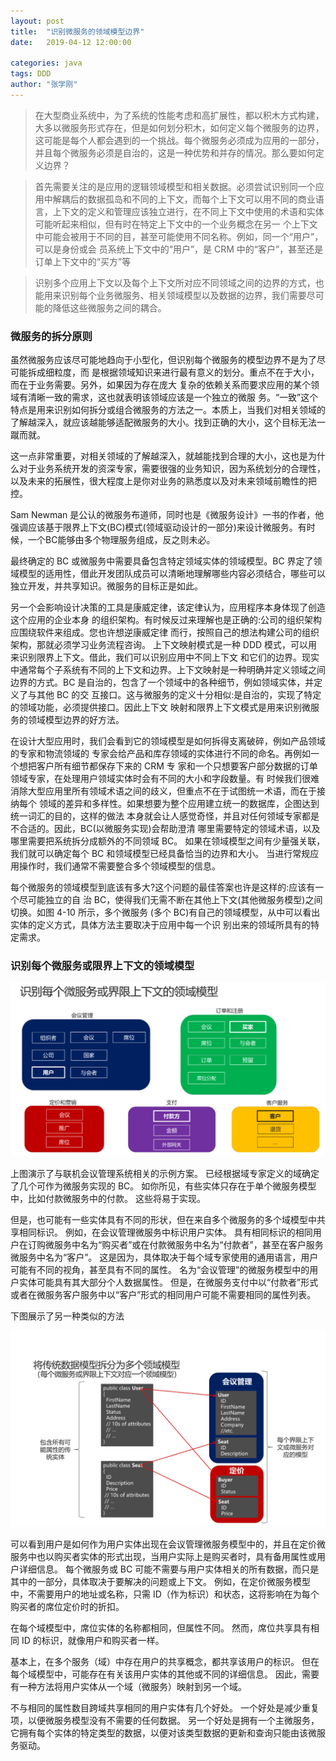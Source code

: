 ```yaml
---
layout: post
title:  "识别微服务的领域模型边界"
date:   2019-04-12 12:00:00

categories: java
tags: DDD
author: "张学刚"
---
```



> 在大型商业系统中，为了系统的性能考虑和高扩展性，都以积木方式构建，大多以微服务形式存在，但是如何划分积木，如何定义每个微服务的边界，这可能是每个人都会遇到的一个挑战。每个微服务必须成为应用的一部分，并且每个微服务必须是自治的，这是一种优势和并存的情况。那么要如何定义边界？

> 首先需要关注的是应用的逻辑领域模型和相关数据。必须尝试识别同一个应用中解耦后的数据孤岛和不同的上下文，而每个上下文可以用不同的商业语言，上下文的定义和管理应该独立进行，在不同上下文中使用的术语和实体可能听起来相似，但有时在特定上下文中的一个业务概念在另一 个上下文中可能会被用于不同的目，甚至可能使用不同名称。例如，同一个“用户”，可以是身份或会 员系统上下文中的“用户”，是 CRM 中的“客户”，甚至还是订单上下文中的“买方”等

> 识别多个应用上下文以及每个上下文所对应不同领域之间的边界的方式，也能用来识别每个业务微服务、相关领域模型以及数据的边界，我们需要尽可能的降低这些微服务之间的耦合。


### **微服务的拆分原则**

虽然微服务应该尽可能地趋向于小型化，但识别每个微服务的模型边界不是为了尽可能拆成细粒度，而 是根据领域知识来进行最有意义的划分。重点不在于大小，而在于业务需要。另外，如果因为存在庞大 复杂的依赖关系而要求应用的某个领域有清晰一致的需求，这也就表明该领域应该是一个独立的微服 务。“一致”这个特点是用来识别如何拆分或组合微服务的方法之一。本质上，当我们对相关领域的了解越深入，就应该越能够适配微服务的大小。找到正确的大小，这个目标无法一蹴而就。

这一点非常重要，对相关领域的了解越深入，就越能找到合理的大小，这也是为什么对于业务系统开发的资深专家，需要很强的业务知识，因为系统划分的合理性，以及未来的拓展性，很大程度上是你对业务的熟悉度以及对未来领域前瞻性的把控。

Sam Newman 是公认的微服务布道师，同时也是《微服务设计》一书的作者，他强调应该基于限界上下文(BC)模式(领域驱动设计的一部分)来设计微服务。有时候，一个BC能够由多个物理服务组成，反之则未必。

最终确定的 BC 或微服务中需要具备包含特定领域实体的领域模型。BC 界定了领域模型的适用性，借此开发团队成员可以清晰地理解哪些内容必须结合，哪些可以独立开发，并共享知识。微服务的目标正是如此。

另一个会影响设计决策的工具是康威定律，该定律认为，应用程序本身体现了创造这个应用的企业本身 的组织架构。有时候反过来理解也是正确的:公司的组织架构应围绕软件来组成。您也许想逆康威定律 而行，按照自己的想法构建公司的组织架构，那就必须学习业务流程咨询。
上下文映射模式是一种 DDD 模式，可以用来识别限界上下文。借此，我们可以识别应用中不同上下文 和它们的边界。现实中通常每个子系统有不同的上下文和边界。上下文映射是一种明确并定义领域之间 边界的方式。BC 是自治的，包含了一个领域中的各种细节，例如领域实体，并定义了与其他 BC 的交 互接口。这与微服务的定义十分相似:是自治的，实现了特定的领域功能，必须提供接口。因此上下文 映射和限界上下文模式是用来识别微服务的领域模型边界的好方法。

在设计大型应用时，我们会看到它的领域模型是如何拆得支离破碎，例如产品领域的专家和物流领域的 专家会给产品和库存领域的实体进行不同的命名。再例如一个想把客户所有细节都保存下来的 CRM 专 家和一个只想要客户部分数据的订单领域专家，在处理用户领域实体时会有不同的大小和字段数量。有 时候我们很难消除大型应用里所有领域术语之间的歧义，但重点不在于试图统一术语，而在于接纳每个 领域的差异和多样性。如果想要为整个应用建立统一的数据库，企图达到统一词汇的目的，这样的做法 本身就会让人感觉奇怪，并且对任何领域专家都是不合适的。因此，BC(以微服务实现)会帮助澄清 哪里需要特定的领域术语，以及哪里需要把系统拆分成额外的不同领域 BC。
如果在领域模型之间有少量强关联，我们就可以确定每个 BC 和领域模型已经具备恰当的边界和大小。 当进行常规应用操作时，我们通常不需要整合多个领域模型的信息。

每个微服务的领域模型到底该有多大?这个问题的最佳答案也许是这样的:应该有一个尽可能独立的自 治 BC，使得我们无需不断在其他上下文(其他微服务模型)之间切换。如图 4-10 所示，多个微服务 (多个 BC)有自己的领域模型，从中可以看出实体的定义方式，具体方法主要取决于应用中每一个识 别出来的领域所具有的特定需求。



### **识别每个微服务或限界上下文的领域模型**

![识别每个微服务或限界上下文的领域模型](https://raw.githubusercontent.com/unionstars/unionstars.github.io/master/assets/images/pictures/2019-04-12-ddd/01-01.png)

 
上图演示了与联机会议管理系统相关的示例方案。 已经根据域专家定义的域确定了几个可作为微服务实现的 BC。 如你所见，有些实体只存在于单个微服务模型中，比如付款微服务中的付款。 这些将易于实现。

但是，也可能有一些实体具有不同的形状，但在来自多个微服务的多个域模型中共享相同标识。 例如，在会议管理微服务中标识用户实体。 具有相同标识的相同用户在订购微服务中名为“购买者”或在付款微服务中名为“付款者”，甚至在客户服务微服务中名为“客户”。 这是因为，具体取决于每个域专家使用的通用语言，用户可能有不同的视角，甚至具有不同的属性。 名为“会议管理”的微服务模型中的用户实体可能具有其大部分个人数据属性。 但是，在微服务支付中以“付款者”形式或者在微服务客户服务中以“客户”形式的相同用户可能不需要相同的属性列表。

下图展示了另一种类似的方法

![传统数据模型分解为多个领域模型](https://raw.githubusercontent.com/unionstars/unionstars.github.io/master/assets/images/pictures/2019-04-12-ddd/01-02.png)


可以看到用户是如何作为用户实体出现在会议管理微服务模型中的，并且在定价微服务中也以购买者实体的形式出现，当用户实际上是购买者时，具有备用属性或用户详细信息。 每个微服务或 BC 可能不需要与用户实体相关的所有数据，而只是其中的一部分，具体取决于要解决的问题或上下文。 例如，在定价微服务模型中，不需要用户的地址或名称，只需 ID（作为标识）和状态，这将影响在为每个购买者的席位定价时的折扣。

在每个域模型中，席位实体的名称都相同，但属性不同。 然而，席位共享具有相同 ID 的标识，就像用户和购买者一样。

基本上，在多个服务（域）中存在用户的共享概念，都共享该用户的标识。 但在每个域模型中，可能存在有关该用户实体的其他或不同的详细信息。 因此，需要有一种方法将用户实体从一个域（微服务）映射到另一个域。

不与相同的属性数目跨域共享相同的用户实体有几个好处。 一个好处是减少重复项，以便微服务模型没有不需要的任何数据。 另一个好处是拥有一个主微服务，它拥有每个实体的特定类型的数据，以便对该类型数据的更新和查询只能由该微服务驱动。
